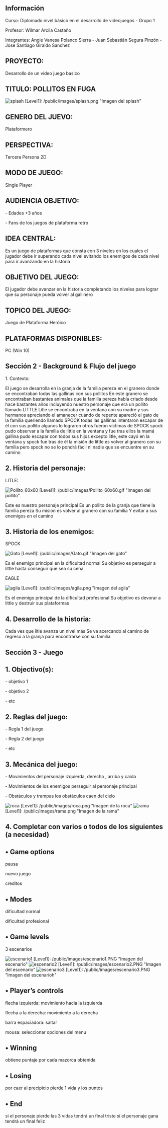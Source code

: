 <h2>Información</h2>
<p>Curso: Diplomado nivel básico en el desarrollo de videojuegos - Grupo 1</p>
<P>Profesor: Wilmar Arcila Castaño</p>
<P>Integrantes: Angie Vanesa Polanco Sierra - Juan Sebastián Segura Pinzón - Jose Santiago Giraldo Sanchez</p>
<h2>PROYECTO:</h2>
<P>Desarrollo de un video juego basico</p>

<h2>TITULO: POLLITOS EN FUGA</h2>
<img src="./public/images/splash.PNG" alt="splash">
<!-- Referencias para las imagenes -->
[Level1]: /public/images/splash.png "Imagen del splash"

<h2>GENERO DEL JUEVO:</h2>
<P> Plataformero </p>
<h2>PERSPECTIVA:</h2>
<P>Tercera Persona 2D</p>
<h2>MODO DE JUEGO:</h2>
<P>Single Player</p>
<h2>AUDIENCIA OBJETIVO: </h2>
<P>- Edades +3 años</p>
<P>- Fans de los juegos de plataforma retro</p>
<h2>IDEA CENTRAL:</h2>
<P>Es un juego de plataformas que consta con 3 niveles en los cuales el jugador debe ir superando cada nivel evitando los enemigos de cada nivel para ir avanzando en la historia</p>
<h2>OBJETIVO DEL JUEGO:</h2>
<P>El jugador debe avanzar en la historia completando los niveles para lograr que su personaje pueda volver al gallinero</p>
<h2>TOPICO DEL JUEGO:</h2>
<P>Juego de Plataforma Heróico</p>
<h2>PLATAFORMAS DISPONIBLES:</h2>
<P>PC (Win 10)</p>
<h2>Sección 2 - Background & Flujo del juego</h2>
<P>1. Contexto:</p> 
<P>El juego se desarrolla en la granja de la familia pereza en el granero donde se encontraban todas las gallinas con sus pollitos
En este granero se encontraban bastantes animales que la familia pereza había criado desde hace bastantes años 
incluyendo nuestro personaje que era un pollito llamado LITTLE
Litle se encontraba en la ventana con su madre y sus hermanos apreciando el amanecer 
cuando de repente apareció el gato de la familia queriendo llamado SPOCK 
todas las gallinas intentaron escapar de él con sus pollito 
algunos lo lograron otros fueron víctimas de SPOCK 
spock pudo observar a la familia de little en la ventana y fue tras ellos la mamá gallina pudo escapar con todos sus hijos excepto litle, este cayó en la ventana y spock fue tras de él
la misión de little es volver al granero con su familia pero spock no se lo pondrá fácil ni nadie que se encuentre en su camino</p> 
<h2>2. Historia del personaje:</h2> 

<P>LITLE:</p> 
<img src="./personaje/1.3Pollito_60x60.gif" alt="Pollito_60x60">
<!-- Referencias para las imagenes -->
[Level1]: /public/images/Pollito_60x60.gif "Imagen del pollito"

<P>Este es nuestro personaje principal
Es un pollito de la granja que tiene la familia pereza
Su misión es volver al granero con su familia
Y evitar a sus enemigos en el camino</p> 
<h2>3. Historia de los enemigos:</h2>  

<P>SPOCK</p>
<img src="./personaje/1.1Gato.gif" alt="Gato">
<!-- Referencias para las imagenes -->
[Level1]: /public/images/Gato.gif "Imagen del gato"

<P>Es el enemigo principal en la dificultad normal
Su objetivo es perseguir a little hasta conseguir que sea su cena</p>

<P>EAGLE</p>
<img src="./personaje/agila.png" alt="agila">
<!-- Referencias para las imagenes -->
[Level1]: /public/images/agila.png "Imagen del agila"

<P>Es el enemigo principal de la dificultad profesional
Su objetivo es devorar a little y destruir sus plataformas</p>
<h2>4. Desarrollo de la historia:</h2>   
<P>Cada ves que litle  avanza un nivel más
Se va acercando al camino de regreso a la granja para encontrarse con su familia</p>
<h2>Sección 3 - Juego</h2>
<h2>1. Objectivo(s):</h2>
<P>- objetivo 1</p>
<P>- objetivo 2</p>
<P>- etc</p>
<h2>2. Reglas del juego:</h2>
<P>- Regla 1 del juego</p>
<P>- Regla 2 del juego</p>
<P>- etc</p>
<h2>3. Mecánica del juego:</h2>
  <P>- Movimientos del personaje
izquierda, derecha , arriba y caída</p>
 <P>- Movimientos de los enemigos
perseguir al personaje principal</p>
  
  <P>- Obstáculos y trampas
los obstáculos caen del cielo</p>
<img src="./obtaculo/roca.png" alt="roca">
<!-- Referencias para las imagenes -->
[Level1]: /public/images/roca.png "Imagen de la roca"
<img src="./rama/rama.png" alt="rama">
<!-- Referencias para las imagenes -->
[Level1]: /public/images/rama.png "Imagen de la rama"


<h2>4. Completar con varios o todos de los siguientes (a necesidad)</h2>
<h2>• Game options</h2>
<P>pausa</p>
<P>nuevo juego</p>
<P>creditos</p>
<h2>• Modes</h2>
<P>dificultad normal</p>
<P>dificultad profesional</p>
<h2>• Game levels</h2>

<P>3 escenarios</p>
<img src="./public/images/escenario1.PNG" alt="escenario1">
<!-- Referencias para las imagenes -->
[Level1]: /public/images/escenario1.PNG "Imagen del escenario"

<img src="./public/images/escenario2.PNG" alt="escenario2">
<!-- Referencias para las imagenes -->
[Level1]: /public/images/escenario2.PNG "Imagen del escenario"

<img src="./public/images/escenario3.PNG" alt="escenario3">
<!-- Referencias para las imagenes -->
[Level1]: /public/images/escenario3.PNG "Imagen del escenarioh"

<h2>• Player’s controls</h2>
<P>flecha izquierda: movimiento hacia la izquierda</p>
<P>flecha a la derecha: movimiento a la derecha</p>
<P>barra espaciadora: saltar</p>
<P>mousa: seleccionar opciones del menu</p>

<h2>• Winning</h2>
<P>obtiene puntaje por cada mazorca obtenida</p>
<h2>• Losing</h2>
<P>por caer al precipicio pierde 1 vida y los puntos</p>
<h2>• End</h2>
<P>si el personaje pierde las 3 vidas tendrá un final triste
si el personaje gana tendrá un final feliz</p>








